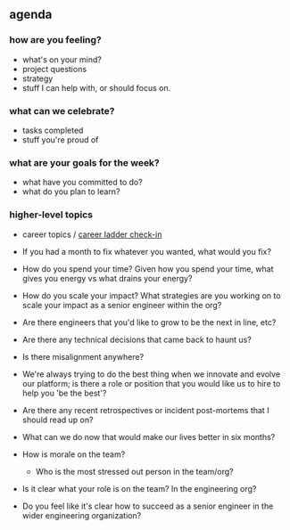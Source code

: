## agenda

### how are you feeling?
* what's on your mind? 
* project questions
* strategy
* stuff I can help with, or should focus on. 



### what can we celebrate?
* tasks completed
* stuff you're proud of



### what are your goals for the week? 
* what have you committed to do? 
* what do you plan to learn? 


















### higher-level topics

* career topics / [career ladder check-in](https://github.com/github/engineering/blob/main/levels/ic.md)

* If you had a month to fix whatever you wanted, what would you fix? 

* How do you spend your time? Given how you spend your time, what gives you energy vs what drains your energy?

* How do you scale your impact? What strategies are you working on to scale your impact as a senior engineer within the org? 
  
* Are there engineers that you'd like to grow to be the next in line, etc?

* Are there any technical decisions that came back to haunt us?

* Is there misalignment anywhere? 

* We're always trying to do the best thing when we innovate and evolve our platform; 
  is there a role or position that you would like us to hire to help you 'be the best'?

* Are there any recent retrospectives or incident post-mortems that I should read up on?

* What can we do now that would make our lives better in six months?

* How is morale on the team?
  * Who is the most stressed out person in the team/org? 

* Is it clear what your role is on the team? In the engineering org? 

* Do you feel like it's clear how to succeed as a senior engineer in the wider engineering organization? 

